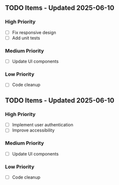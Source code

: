 
## TODO Items - Updated 2025-06-10

### High Priority
- [ ] Fix responsive design
- [ ] Add unit tests

### Medium Priority  
- [ ] Update UI components

### Low Priority
- [ ] Code cleanup

## TODO Items - Updated 2025-06-10

### High Priority
- [ ] Implement user authentication
- [ ] Improve accessibility

### Medium Priority  
- [ ] Update UI components

### Low Priority
- [ ] Code cleanup
